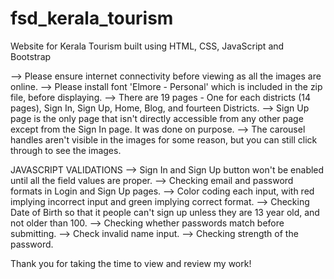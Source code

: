 # fsd_kerala_tourism
Website for Kerala Tourism built using HTML, CSS, JavaScript and Bootstrap

--> Please ensure internet connectivity before viewing as all the images are online.
--> Please install font 'Elmore - Personal' which is included in the zip file, before displaying.
--> There are 19 pages - One for each districts (14 pages), Sign In, Sign Up, Home, Blog, and fourteen Districts.
--> Sign Up page is the only page that isn't directly accessible from any other page except from the Sign In page. It was done on purpose.
--> The carousel handles aren't visible in the images for some reason, but you can still click through to see the images.

JAVASCRIPT VALIDATIONS
--> Sign In and Sign Up button won't be enabled until all the field values are proper.
--> Checking email and password formats in Login and Sign Up pages.
--> Color coding each input, with red implying incorrect input and green implying correct format.
--> Checking Date of Birth so that it people can't sign up unless they are 13 year old, and not older than 100.
--> Checking whether passwords match before submitting.
--> Check invalid name input.
--> Checking strength of the password.

Thank you for taking the time to view and review my work!
